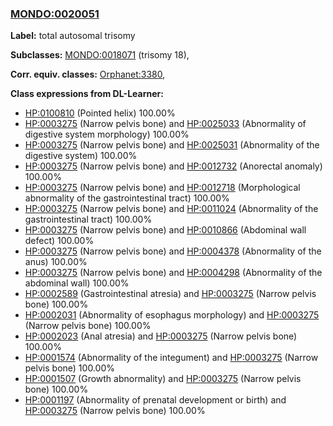 
### [MONDO:0020051](http://purl.obolibrary.org/obo/MONDO_0020051)
**Label:** total autosomal trisomy

**Subclasses:** [MONDO:0018071](http://purl.obolibrary.org/obo/MONDO_0018071) (trisomy 18), 

**Corr. equiv. classes:** [Orphanet:3380](http://www.orpha.net/ORDO/Orphanet_3380), 

**Class expressions from DL-Learner:**

- [HP:0100810](http://purl.obolibrary.org/obo/HP_0100810) (Pointed helix) 100.00%
- [HP:0003275](http://purl.obolibrary.org/obo/HP_0003275) (Narrow pelvis bone) and [HP:0025033](http://purl.obolibrary.org/obo/HP_0025033) (Abnormality of digestive system morphology) 100.00%
- [HP:0003275](http://purl.obolibrary.org/obo/HP_0003275) (Narrow pelvis bone) and [HP:0025031](http://purl.obolibrary.org/obo/HP_0025031) (Abnormality of the digestive system) 100.00%
- [HP:0003275](http://purl.obolibrary.org/obo/HP_0003275) (Narrow pelvis bone) and [HP:0012732](http://purl.obolibrary.org/obo/HP_0012732) (Anorectal anomaly) 100.00%
- [HP:0003275](http://purl.obolibrary.org/obo/HP_0003275) (Narrow pelvis bone) and [HP:0012718](http://purl.obolibrary.org/obo/HP_0012718) (Morphological abnormality of the gastrointestinal tract) 100.00%
- [HP:0003275](http://purl.obolibrary.org/obo/HP_0003275) (Narrow pelvis bone) and [HP:0011024](http://purl.obolibrary.org/obo/HP_0011024) (Abnormality of the gastrointestinal tract) 100.00%
- [HP:0003275](http://purl.obolibrary.org/obo/HP_0003275) (Narrow pelvis bone) and [HP:0010866](http://purl.obolibrary.org/obo/HP_0010866) (Abdominal wall defect) 100.00%
- [HP:0003275](http://purl.obolibrary.org/obo/HP_0003275) (Narrow pelvis bone) and [HP:0004378](http://purl.obolibrary.org/obo/HP_0004378) (Abnormality of the anus) 100.00%
- [HP:0003275](http://purl.obolibrary.org/obo/HP_0003275) (Narrow pelvis bone) and [HP:0004298](http://purl.obolibrary.org/obo/HP_0004298) (Abnormality of the abdominal wall) 100.00%
- [HP:0002589](http://purl.obolibrary.org/obo/HP_0002589) (Gastrointestinal atresia) and [HP:0003275](http://purl.obolibrary.org/obo/HP_0003275) (Narrow pelvis bone) 100.00%
- [HP:0002031](http://purl.obolibrary.org/obo/HP_0002031) (Abnormality of esophagus morphology) and [HP:0003275](http://purl.obolibrary.org/obo/HP_0003275) (Narrow pelvis bone) 100.00%
- [HP:0002023](http://purl.obolibrary.org/obo/HP_0002023) (Anal atresia) and [HP:0003275](http://purl.obolibrary.org/obo/HP_0003275) (Narrow pelvis bone) 100.00%
- [HP:0001574](http://purl.obolibrary.org/obo/HP_0001574) (Abnormality of the integument) and [HP:0003275](http://purl.obolibrary.org/obo/HP_0003275) (Narrow pelvis bone) 100.00%
- [HP:0001507](http://purl.obolibrary.org/obo/HP_0001507) (Growth abnormality) and [HP:0003275](http://purl.obolibrary.org/obo/HP_0003275) (Narrow pelvis bone) 100.00%
- [HP:0001197](http://purl.obolibrary.org/obo/HP_0001197) (Abnormality of prenatal development or birth) and [HP:0003275](http://purl.obolibrary.org/obo/HP_0003275) (Narrow pelvis bone) 100.00%


